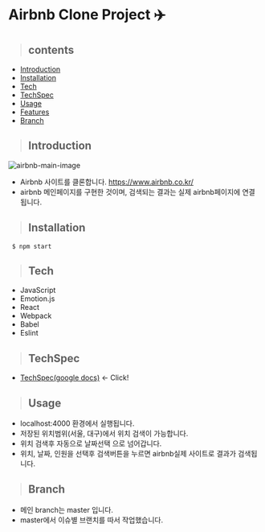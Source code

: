 # Airbnb Clone Project ✈️
>## contents
- [Introduction](#Introduction)  
- [Installation](#Installation)  
- [Tech](#Tech)  
- [TechSpec](#TechSpec)  
- [Usage](#Usage)  
- [Features](#Features)  
- [Branch](#Branch)  





>## Introduction
![airbnb-main-image](./airbnb-video.gif)

- Airbnb 사이트를 클론합니다.  https://www.airbnb.co.kr/
- airbnb 메인페이지를 구현한 것이며, 검색되는 결과는 실제 airbnb페이지에 연결됩니다.


>## Installation
```
 $ npm start
```
>## Tech
- JavaScript
- Emotion.js
- React
- Webpack
- Babel
- Eslint

>## TechSpec
- [TechSpec(google docs)](https://docs.google.com/document/d/12HSHq4gvfrKz4yo0fF29EtAMqu02f30a0mRtXlWMCDk/edit#heading=h.14mpx6a8znb7)  <- Click!


>## Usage
- localhost:4000 환경에서 실행됩니다.
- 저장된 위치범위(서울, 대구)에서 위치 검색이 가능합니다.
- 위치 검색후 자동으로 날짜선택 으로 넘어갑니다.
- 위치, 날짜, 인원을 선택후 검색버튼을 누르면 airbnb실제 사이트로 결과가 검색됩니다.

>## Branch 
- 메인 branch는 master 입니다. 
- master에서 이슈별 브랜치를 따서 작업했습니다.




